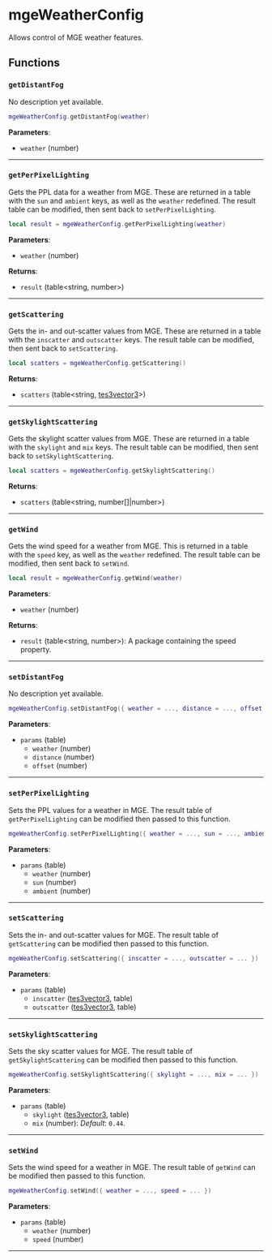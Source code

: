 <!---
	This file is autogenerated. Do not edit this file manually. Your changes will be ignored.
	More information: https://github.com/MWSE/MWSE/tree/master/docs
-->

# mgeWeatherConfig

Allows control of MGE weather features.

## Functions

### `getDistantFog`

No description yet available.

```lua
mgeWeatherConfig.getDistantFog(weather)
```

**Parameters**:

* `weather` (number)

***

### `getPerPixelLighting`

Gets the PPL data for a weather from MGE. These are returned in a table with the `sun` and `ambient` keys, as well as the `weather` redefined. The result table can be modified, then sent back to `setPerPixelLighting`.

```lua
local result = mgeWeatherConfig.getPerPixelLighting(weather)
```

**Parameters**:

* `weather` (number)

**Returns**:

* `result` (table&lt;string, number&gt;)

***

### `getScattering`

Gets the in- and out-scatter values from MGE. These are returned in a table with the `inscatter` and `outscatter` keys. The result table can be modified, then sent back to `setScattering`.

```lua
local scatters = mgeWeatherConfig.getScattering()
```

**Returns**:

* `scatters` (table&lt;string, [tes3vector3](../../types/tes3vector3)&gt;)

***

### `getSkylightScattering`

Gets the skylight scatter values from MGE. These are returned in a table with the `skylight` and `mix` keys. The result table can be modified, then sent back to `setSkylightScattering`.

```lua
local scatters = mgeWeatherConfig.getSkylightScattering()
```

**Returns**:

* `scatters` (table&lt;string, number[]|number&gt;)

***

### `getWind`

Gets the wind speed for a weather from MGE. This is returned in a table with the `speed` key, as well as the `weather` redefined. The result table can be modified, then sent back to `setWind`.

```lua
local result = mgeWeatherConfig.getWind(weather)
```

**Parameters**:

* `weather` (number)

**Returns**:

* `result` (table&lt;string, number&gt;): A package containing the speed property.

***

### `setDistantFog`

No description yet available.

```lua
mgeWeatherConfig.setDistantFog({ weather = ..., distance = ..., offset = ... })
```

**Parameters**:

* `params` (table)
	* `weather` (number)
	* `distance` (number)
	* `offset` (number)

***

### `setPerPixelLighting`

Sets the PPL values for a weather in MGE. The result table of `getPerPixelLighting` can be modified then passed to this function.

```lua
mgeWeatherConfig.setPerPixelLighting({ weather = ..., sun = ..., ambient = ... })
```

**Parameters**:

* `params` (table)
	* `weather` (number)
	* `sun` (number)
	* `ambient` (number)

***

### `setScattering`

Sets the in- and out-scatter values for MGE. The result table of `getScattering` can be modified then passed to this function.

```lua
mgeWeatherConfig.setScattering({ inscatter = ..., outscatter = ... })
```

**Parameters**:

* `params` (table)
	* `inscatter` ([tes3vector3](../../types/tes3vector3), table)
	* `outscatter` ([tes3vector3](../../types/tes3vector3), table)

***

### `setSkylightScattering`

Sets the sky scatter values for MGE. The result table of `getSkylightScattering` can be modified then passed to this function.

```lua
mgeWeatherConfig.setSkylightScattering({ skylight = ..., mix = ... })
```

**Parameters**:

* `params` (table)
	* `skylight` ([tes3vector3](../../types/tes3vector3), table)
	* `mix` (number): *Default*: `0.44`.

***

### `setWind`

Sets the wind speed for a weather in MGE. The result table of `getWind` can be modified then passed to this function.

```lua
mgeWeatherConfig.setWind({ weather = ..., speed = ... })
```

**Parameters**:

* `params` (table)
	* `weather` (number)
	* `speed` (number)

***

